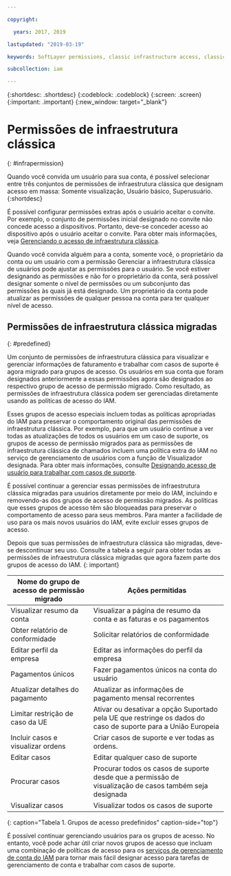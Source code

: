 ```yaml
---

copyright:

  years: 2017, 2019

lastupdated: "2019-03-19"

keywords: SoftLayer permissions, classic infrastructure access, classic infrastructure permission, migrated SoftLayer permissions, migrated permission access group

subcollection: iam

---
```


{:shortdesc: .shortdesc}
{:codeblock: .codeblock}
{:screen: .screen}
{:important: .important}
{:new_window: target="_blank"}

# Permissões de infraestrutura clássica
{: #infrapermission}

Quando você convida um usuário para sua conta, é possível selecionar entre três conjuntos de permissões de infraestrutura clássica que designam acesso em massa: Somente visualização, Usuário básico, Superusuário.
{:shortdesc}

É possível configurar permissões extras após o usuário aceitar o convite. Por exemplo, o conjunto de permissões inicial designado no convite não concede acesso a dispositivos. Portanto, deve-se conceder acesso ao dispositivo após o usuário aceitar o convite. Para obter mais informações, veja [Gerenciando o acesso de infraestrutura clássica](/docs/iam/mnginfra.html#mngclassicinfra).

Quando você convida alguém para a conta, somente você, o proprietário da conta ou um usuário com a permissão Gerenciar a infraestrutura clássica de usuários pode ajustar as permissões para o usuário. Se você estiver designando as permissões e não for o proprietário da conta, será possível designar somente o nível de permissões ou um subconjunto das permissões às quais já está designado. Um proprietário da conta pode atualizar as permissões de qualquer pessoa na conta para ter qualquer nível de acesso.


## Permissões de infraestrutura clássica migradas
{: #predefined}

Um conjunto de permissões de infraestrutura clássica para visualizar e gerenciar informações de faturamento e trabalhar com casos de suporte é agora migrado para grupos de acesso. Os usuários em sua conta que foram designados anteriormente a essas permissões agora são designados ao respectivo grupo de acesso de permissão migrado. Como resultado, as permissões de infraestrutura clássica podem ser gerenciadas diretamente usando as políticas de acesso do IAM.

Esses grupos de acesso especiais incluem todas as políticas apropriadas do IAM para preservar o comportamento original das permissões de infraestrutura clássica. Por exemplo, para que um usuário continue a ver todas as atualizações de todos os usuários em um caso de suporte, os grupos de acesso de permissão migrados para as permissões de infraestrutura clássica de chamados incluem uma política extra do IAM no serviço de gerenciamento de usuários com a função de Visualizador designada. Para obter mais informações, consulte [Designando acesso de usuário para trabalhar com casos de suporte](/docs/get-support/support_access.html#access).

É possível continuar a gerenciar essas permissões de infraestrutura clássica migradas para usuários diretamente por meio do IAM, incluindo e removendo-as dos grupos de acesso de permissão migrados. As políticas que esses grupos de acesso têm são bloqueadas para preservar o comportamento de acesso para seus membros. Para manter a facilidade de uso para os mais novos usuários do IAM, evite excluir esses grupos de acesso.

Depois que suas permissões de infraestrutura clássica são migradas, deve-se descontinuar seu uso. Consulte a tabela a seguir para obter todas as permissões de infraestrutura clássica migradas que agora fazem parte dos grupos de acesso do IAM.
{: important}

| Nome do grupo de acesso de permissão migrado | Ações permitidas |
|----------|---------|
| Visualizar resumo da conta | Visualizar a página de resumo da conta e as faturas e os pagamentos |
| Obter relatório de conformidade | Solicitar relatórios de conformidade |
| Editar perfil da empresa | Editar as informações do perfil da empresa |
| Pagamentos únicos | Fazer pagamentos únicos na conta do usuário |
| Atualizar detalhes do pagamento | Atualizar as informações de pagamento mensal recorrentes |
| Limitar restrição de caso da UE | Ativar ou desativar a opção Suportado pela UE que restringe os dados do caso de suporte para a União Europeia  |
| Incluir casos e visualizar ordens | Criar casos de suporte e ver todas as ordens.  |
| Editar casos | Editar qualquer caso de suporte |
| Procurar casos | Procurar todos os casos de suporte desde que a permissão de visualização de casos também seja designada |
| Visualizar casos | Visualizar todos os casos de suporte |
{: caption="Tabela 1. Grupos de acesso predefinidos" caption-side="top"}

É possível continuar gerenciando usuários para os grupos de acesso. No entanto, você pode achar útil criar novos grupos de acesso que incluam uma combinação de políticas de acesso para os [serviços de gerenciamento de conta do IAM](/docs/iam?topic=iam-account-services#account-services) para tornar mais fácil designar acesso para tarefas de gerenciamento de conta e trabalhar com casos de suporte.

